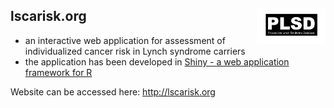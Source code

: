 ## lscarisk.org <a href="https://lscarisk.org"><img src="PLSD_black_bg.png" align="right" height="57" width="110"/></a>

* an interactive web application for assessment of individualized cancer risk in Lynch syndrome carriers
* the application has been developed in [Shiny - a web application framework for R](https://shiny.rstudio.com)

Website can be accessed here: http://lscarisk.org
